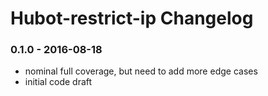 Hubot-restrict-ip Changelog
==========================

### 0.1.0 - 2016-08-18
- nominal full coverage, but need to add more edge cases
- initial code draft
